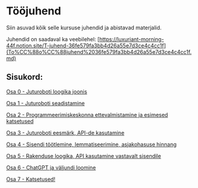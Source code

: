 # Tööjuhend

Siin asuvad kõik selle kursuse juhendid ja abistavad materjalid.

Juhendid on saadaval ka veebilehel: [https://luxuriant-morning-44f.notion.site/T-juhend-36fe579fa3bb4d26a55e7d3ce4c4cc1f](To%CC%88o%CC%88juhend%2036fe579fa3bb4d26a55e7d3ce4c4cc1f.md)

## Sisukord:

[Osa 0 - Juturoboti loogika joonis](To%CC%88o%CC%88juhend%2036fe579fa3bb4d26a55e7d3ce4c4cc1f/Osa%200%20-%20Juturoboti%20loogika%20joonis%20b4a7b2f812f945949f1f2b88ed7760bc.md)

[Osa 1 - Juturoboti seadistamine](To%CC%88o%CC%88juhend%2036fe579fa3bb4d26a55e7d3ce4c4cc1f/Osa%201%20-%20Juturoboti%20seadistamine%203b8e217ce85b4b8fa8cd3e5938642dda.md)

[Osa 2  - Programmeerimiskeskonna ettevalmistamine ja esimesed katsetused](To%CC%88o%CC%88juhend%2036fe579fa3bb4d26a55e7d3ce4c4cc1f/Osa%202%20-%20Programmeerimiskeskonna%20ettevalmistamine%20j%206089efa0d9b84aceb5b006ec7691de8f.md)

[Osa 3 - Juturoboti eesmärk, API-de kasutamine](To%CC%88o%CC%88juhend%2036fe579fa3bb4d26a55e7d3ce4c4cc1f/Osa%203%20-%20Juturoboti%20eesma%CC%88rk,%20API-de%20kasutamine%2041e4bc9ffb7e4ba09fe43c256e8d3587.md)

[Osa 4 - Sisendi töötlemine, lemmatiseerimine, asjakohasuse hinnang](To%CC%88o%CC%88juhend%2036fe579fa3bb4d26a55e7d3ce4c4cc1f/Osa%204%20-%20Sisendi%20to%CC%88o%CC%88tlemine,%20lemmatiseerimine,%20as%20e87fc8e1005b45e1a4708730c432ccf7.md)

[Osa 5 - Rakenduse loogika, API kasutamine vastavalt sisendile](To%CC%88o%CC%88juhend%2036fe579fa3bb4d26a55e7d3ce4c4cc1f/Osa%205%20-%20Rakenduse%20loogika,%20API%20kasutamine%20vastaval%206047ee3e8c234c178fc81cc611c79bc4.md)

[Osa 6 - ChatGPT ja väljundi loomine](To%CC%88o%CC%88juhend%2036fe579fa3bb4d26a55e7d3ce4c4cc1f/Osa%206%20-%20ChatGPT%20ja%20va%CC%88ljundi%20loomine%20b6d328318f8841d491f9d9c6bb156bcd.md)

[Osa 7 - Katsetused!](To%CC%88o%CC%88juhend%2036fe579fa3bb4d26a55e7d3ce4c4cc1f/Osa%207%20-%20Katsetused!%20e885ef5400bb40d8a81cbea0c624b0f3.md)